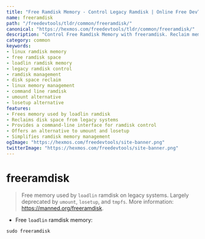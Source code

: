 ```yaml
---
title: "Free Ramdisk Memory - Control Legacy Ramdisk | Online Free DevTools by Hexmos"
name: freeramdisk
path: "/freedevtools/tldr/common/freeramdisk/"
canonical: "https://hexmos.com/freedevtools/tldr/common/freeramdisk/"
description: "Control Free Ramdisk Memory with freeramdisk. Reclaim memory from legacy loadlin ramdisks. Free online tool, no registration required. Deprecated tool for Linux systems."
category: common
keywords:
- linux ramdisk memory
- free ramdisk space
- loadlin ramdisk memory
- legacy ramdisk control
- ramdisk management
- disk space reclaim
- linux memory management
- command line ramdisk
- umount alternative
- losetup alternative
features:
- Frees memory used by loadlin ramdisk
- Reclaims disk space from legacy systems
- Provides a command-line interface for ramdisk control
- Offers an alternative to umount and losetup
- Simplifies ramdisk memory management
ogImage: "https://hexmos.com/freedevtools/site-banner.png"
twitterImage: "https://hexmos.com/freedevtools/site-banner.png"
---
```


# freeramdisk

> Free memory used by `loadlin` ramdisk on legacy systems.
> Largely deprecated by `umount`, `losetup`, and `tmpfs`.
> More information: <https://manned.org/freeramdisk>.

- Free `loadlin` ramdisk memory:

`sudo freeramdisk`
